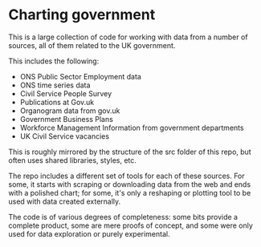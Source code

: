 Charting government
==============

This is a large collection of code for working with data from a number of sources, all of them related to the UK government.

This includes the following:

* ONS Public Sector Employment data
* ONS time series data
* Civil Service People Survey
* Publications at Gov.uk
* Organogram data from gov.uk
* Government Business Plans
* Workforce Management Information from government departments
* UK Civil Service vacancies

This is roughly mirrored by the structure of the src folder of this repo, but often uses shared libraries, styles, etc.

The repo includes a different set of tools for each of these sources. For some, it starts with scraping or downloading data from the web and ends with a polished chart; for some, it's only a reshaping or plotting tool to be used with data created externally.

The code is of various degrees of completeness: some bits provide a complete product, some are mere proofs of concept, and some were only used for data exploration or purely experimental.
